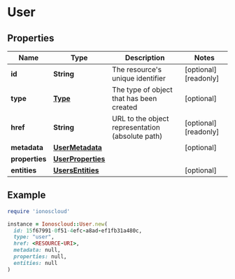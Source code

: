 # User

## Properties

| Name | Type | Description | Notes |
| ---- | ---- | ----------- | ----- |
| **id** | **String** | The resource&#39;s unique identifier | [optional][readonly] |
| **type** | [**Type**](Type.md) | The type of object that has been created | [optional] |
| **href** | **String** | URL to the object representation (absolute path) | [optional][readonly] |
| **metadata** | [**UserMetadata**](UserMetadata.md) |  | [optional] |
| **properties** | [**UserProperties**](UserProperties.md) |  |  |
| **entities** | [**UsersEntities**](UsersEntities.md) |  | [optional] |

## Example

```ruby
require 'ionoscloud'

instance = Ionoscloud::User.new(
  id: 15f67991-0f51-4efc-a8ad-ef1fb31a480c,
  type: "user",
  href: <RESOURCE-URI>,
  metadata: null,
  properties: null,
  entities: null
)
```

